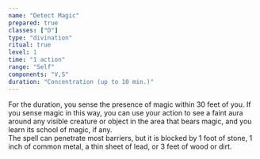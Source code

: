```yaml
---
name: "Detect Magic"
prepared: true
classes: ["D"]
type: "divination"
ritual: true
level: 1
time: "1 action"
range: "Self"
components: "V,S"
duration: "Concentration (up to 10 min.)"
---
```

For the duration, you sense the presence of magic within 30 feet of you. If you sense magic in this way, you can use
your action to see a faint aura around any visible creature or object in the area that bears magic, and you learn its
school of magic, if any.
</br>
The spell can penetrate most barriers, but it is blocked by 1 foot of stone, 1 inch of
common metal, a thin sheet of lead, or 3 feet of wood or dirt.